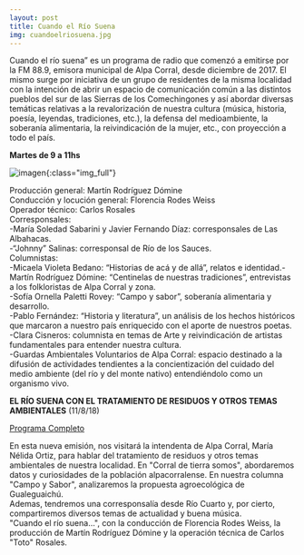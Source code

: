 ```yaml
---
layout: post
title: Cuando el Río Suena
img: cuandoelriosuena.jpg
---
```

Cuando el río suena” es un programa de radio que comenzó a emitirse por la FM 88.9, emisora municipal de Alpa Corral, desde diciembre de 2017. El mismo surge por iniciativa de un grupo de residentes de la misma localidad con la intención de abrir un espacio de comunicación común a las distintos pueblos del sur de las Sierras de los Comechingones y así abordar diversas temáticas relativas a la revalorización de nuestra cultura (música, historia, poesía, leyendas, tradiciones, etc.), la defensa del medioambiente, la soberanía alimentaria, la reivindicación de la mujer, etc., con proyección a todo el país.

__Martes de 9 a 11hs__  

![imagen]({{site.baseurl}}/img/cuandoelriosuena.jpg){:class="img_full"}

Producción general: Martín Rodríguez Dómine  
Conducción y locución general: Florencia Rodes Weiss  
Operador técnico: Carlos Rosales  
Corresponsales:  
-María Soledad Sabarini y Javier Fernando Díaz: corresponsales de Las Albahacas.  
-“Johnny” Salinas: corresponsal de Río de los Sauces.  
Columnistas:  
-Micaela Violeta Bedano: “Historias de acá y de allá”, relatos e identidad.- Martín Rodríguez Dómine: “Centinelas de nuestras tradiciones”, entrevistas a los folkloristas de Alpa Corral y zona.  
-Sofía Ornella Paletti Rovey: “Campo y sabor”, soberanía alimentaria y desarrollo.  
-Pablo Fernández: “Historia y literatura”, un análisis de los hechos históricos que marcaron a nuestro país enriquecido con el aporte de nuestros poetas.  
-Clara Cisneros: columnista en temas de Arte y reivindicación de artistas fundamentales para entender nuestra cultura.  
-Guardas Ambientales Voluntarios de Alpa Corral: espacio destinado a la difusión de actividades tendientes a la concientización del cuidado del medio ambiente (del río y del monte nativo) entendiéndolo como un organismo vivo.



__EL RÍO SUENA CON EL TRATAMIENTO DE RESIDUOS Y OTROS TEMAS AMBIENTALES__ (11/8/18)

[Programa Completo](https://archive.org/details/ojodebarro_cuandoelriosuena_1)

En esta nueva emisión, nos visitará la intendenta de Alpa Corral, María Nélida Ortiz, para hablar del tratamiento de residuos y otros temas ambientales de nuestra localidad. En "Corral de tierra somos", abordaremos datos y curiosidades de la población alpacorralense. En nuestra columna "Campo y Sabor", analizaremos la propuesta agroecológica de Gualeguaichú.  
Ademas, tendremos una corresponsalía desde Río Cuarto y, por cierto, compartiremos diversos temas de actualidad y buena música.  
"Cuando el río suena...", con la conducción de Florencia Rodes Weiss, la producción de Martín Rodríguez Dómine y la operación técnica de Carlos "Toto" Rosales.
